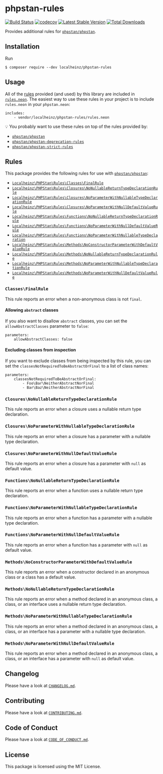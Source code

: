 # phpstan-rules

[![Build Status](https://travis-ci.com/localheinz/phpstan-rules.svg?branch=master)](https://travis-ci.com/localheinz/phpstan-rules)
[![codecov](https://codecov.io/gh/localheinz/phpstan-rules/branch/master/graph/badge.svg)](https://codecov.io/gh/localheinz/phpstan-rules)
[![Latest Stable Version](https://poser.pugx.org/localheinz/phpstan-rules/v/stable)](https://packagist.org/packages/localheinz/phpstan-rules)
[![Total Downloads](https://poser.pugx.org/localheinz/phpstan-rules/downloads)](https://packagist.org/packages/localheinz/phpstan-rules)

Provides additional rules for [`phpstan/phpstan`](https://github.com/phpstan/phpstan).

## Installation

Run

```
$ composer require --dev localheinz/phpstan-rules
```

## Usage

All of the [rules](https://github.com/localheinz/phpstan-rules#rules) provided (and used) by this library are included in [`rules.neon`](rules.neon). The easiest way to use these rules in your project is to include `rules.neon` in your `phpstan.neon`:

```neon
includes:
	- vendor/localheinz/phpstan-rules/rules.neon
```

:bulb: You probably want to use these rules on top of the rules provided by:

* [`phpstan/phpstan`](https://github.com/phpstan/phpstan)
* [`phpstan/phpstan-deprecation-rules`](https://github.com/phpstan/phpstan)
* [`phpstan/phpstan-strict-rules`](https://github.com/phpstan/phpstan-strict-rules)

## Rules

This package provides the following rules for use with [`phpstan/phpstan`](https://github.com/phpstan/phpstan):

* [`Localheinz\PHPStan\Rules\Classes\FinalRule`](https://github.com/localheinz/phpstan-rules#classesfinalrule)
* [`Localheinz\PHPStan\Rules\Closures\NoNullableReturnTypeDeclarationRule`](https://github.com/localheinz/phpstan-rules#closuresnonullablereturntypedeclarationrule)
* [`Localheinz\PHPStan\Rules\Closures\NoParameterWithNullableTypeDeclarationRule`](https://github.com/localheinz/phpstan-rules#closuresnoparameterwithnullabletypedeclarationrule)
* [`Localheinz\PHPStan\Rules\Closures\NoParameterWithNullDefaultValueRule`](https://github.com/localheinz/phpstan-rules#closuresnoparameterwithnulldefaultvaluerule)
* [`Localheinz\PHPStan\Rules\Functions\NoNullableReturnTypeDeclarationRule`](https://github.com/localheinz/phpstan-rules#functionsnonullablereturntypedeclarationrule)
* [`Localheinz\PHPStan\Rules\Functions\NoParameterWithNullDefaultValueRule`](https://github.com/localheinz/phpstan-rules#functionsnoparameterwithnulldefaultvaluerule)
* [`Localheinz\PHPStan\Rules\Functions\NoParameterWithNullableTypeDeclaration`](https://github.com/localheinz/phpstan-rules#functionsnoparameterwithnullabletypedeclarationrule)
* [`Localheinz\PHPStan\Rules\Methods\NoConstructorParameterWithDefaultValueRule`](https://github.com/localheinz/phpstan-rules#methodsnoconstructorparameterwithdefaultvaluerule)
* [`Localheinz\PHPStan\Rules\Methods\NoNullableReturnTypeDeclarationRule`](https://github.com/localheinz/phpstan-rules#methodsnonullablereturntypedeclarationrule)
* [`Localheinz\PHPStan\Rules\Methods\NoParameterWithNullableTypeDeclarationRule`](https://github.com/localheinz/phpstan-rules#methodsnoparameterwithnullabletypedeclarationrule)
* [`Localheinz\PHPStan\Rules\Methods\NoParameterWithNullDefaultValueRule`](https://github.com/localheinz/phpstan-rules#methodsnoparameterwithnulldefaultvaluerule)

### `Classes\FinalRule`

This rule reports an error when a non-anonymous class is not `final`.

#### Allowing `abstract` classes

If you also want to disallow `abstract` classes, you can set the `allowAbstractClasses` parameter to `false`:

```neon
parameters: 
	allowAbstractClasses: false
```

#### Excluding classes from inspection

If you want to exclude classes from being inspected by this rule, you can set the `classesNotRequiredToBeAbstractOrFinal` to a list of class names:

```neon
parameters: 
	classesNotRequiredToBeAbstractOrFinal:
		- Foo\Bar\NeitherAbstractNorFinal
		- Bar\Baz\NeitherAbstractNorFinal
```

### `Closures\NoNullableReturnTypeDeclarationRule`

This rule reports an error when a closure uses a nullable return type declaration.

### `Closures\NoParameterWithNullableTypeDeclarationRule`

This rule reports an error when a closure has a parameter with a nullable type declaration.

### `Closures\NoParameterWithNullDefaultValueRule`

This rule reports an error when a closure has a parameter with `null` as default value.

### `Functions\NoNullableReturnTypeDeclarationRule`

This rule reports an error when a function uses a nullable return type declaration.

### `Functions\NoParameterWithNullableTypeDeclarationRule`

This rule reports an error when a function has a parameter with a nullable type declaration.

### `Functions\NoParameterWithNullDefaultValueRule`

This rule reports an error when a function has a parameter with `null` as default value.

### `Methods\NoConstructorParameterWithDefaultValueRule`

This rule reports an error when a constructor declared in an anonymous class or a class has a default value.

### `Methods\NoNullableReturnTypeDeclarationRule`

This rule reports an error when a method declared in an anonymous class, a class, or an interface uses a nullable return type declaration.

### `Methods\NoParameterWithNullableTypeDeclarationRule`

This rule reports an error when a method declared in an anonymous class, a class, or an interface has a parameter with a nullable type declaration.

### `Methods\NoParameterWithNullDefaultValueRule`

This rule reports an error when a method declared in an anonymous class, a class, or an interface has a parameter with `null` as default value.

## Changelog

Please have a look at [`CHANGELOG.md`](CHANGELOG.md).

## Contributing

Please have a look at [`CONTRIBUTING.md`](.github/CONTRIBUTING.md).

## Code of Conduct

Please have a look at [`CODE_OF_CONDUCT.md`](.github/CODE_OF_CONDUCT.md).

## License

This package is licensed using the MIT License.
